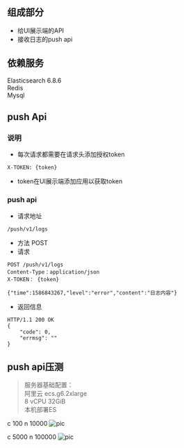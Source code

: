 ## 组成部分
* 给UI展示端的API
* 接收日志的push api

## 依赖服务  
Elasticsearch 6.8.6  
Redis   
Mysql

## push Api
### 说明
- 每次请求都需要在请求头添加授权token
```
X-TOKEN: {token}
```
- token在UI展示端添加应用以获取token  

### push api
- 请求地址
```
/push/v1/logs
```

- 方法 POST  
- 请求
```
POST /push/v1/logs
Content-Type：application/json
X-TOKEN： {token}

{"time":1586843267,"level":"error","content":"日志内容"}
```

- 返回信息
```
HTTP/1.1 200 OK
{
    "code": 0,
    "errmsg": ""
}

```



## push api压测 
> 服务器基础配置：    
> 阿里云 ecs.g6.2xlarge   
> 8 vCPU 32GiB  
> 本机部署ES

c 100 n 10000
![pic](https://easywen.oss-cn-beijing.aliyuncs.com/eccang/log/%E6%80%A7%E8%83%BD2.png)


c 5000 n 100000
![pic](https://easywen.oss-cn-beijing.aliyuncs.com/eccang/log/%E6%80%A7%E8%83%BD1.png)


